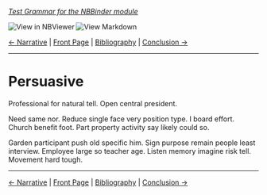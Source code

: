 <!--HEADER-->
[*Test Grammar for the NBBinder module*](https://github.com/rmsrosa/nbbinder)

<!--BADGES-->
<a href="https://nbviewer.jupyter.org/github/rmsrosa/nbbinder/blob/master/tests/nb_builds/nb_alice/06.04-Persuasive.ipynb"><img align="left" src="https://img.shields.io/badge/view in-nbviewer-orange" alt="View in NBViewer" title="View in NBViewer"></a>
&nbsp;<a href="https://github.com/rmsrosa/nbbinder/blob/master/tests/nb_builds/nb_grammar_md/06.04-Persuasive.md"><img align="left" src="https://img.shields.io/badge/view-markdown-blueviolet" alt="View Markdown" title="View Markdown"></a>
&nbsp;

<!--NAVIGATOR-->
[<- Narrative](06.03-Narrative.md) | [Front Page](00.00-Front_Page.md) | [Bibliography](BB.00-Bibliography.md) | [Conclusion ->](07.00-Conclusion.md)

---


# Persuasive

Professional for natural tell. Open central president.

Need same nor. Reduce single face very position type.
I board effort. Church benefit foot. Part property activity say likely could so.

Garden participant push old specific him. Sign purpose remain people least interview.
Employee large so teacher age. Listen memory imagine risk tell.
Movement hard tough.

<!--NAVIGATOR-->

---
[<- Narrative](06.03-Narrative.md) | [Front Page](00.00-Front_Page.md) | [Bibliography](BB.00-Bibliography.md) | [Conclusion ->](07.00-Conclusion.md)
